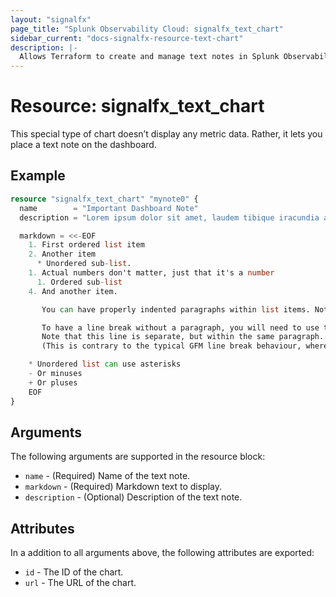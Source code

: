 ```yaml
---
layout: "signalfx"
page_title: "Splunk Observability Cloud: signalfx_text_chart"
sidebar_current: "docs-signalfx-resource-text-chart"
description: |-
  Allows Terraform to create and manage text notes in Splunk Observability Cloud
---
```


# Resource: signalfx_text_chart

This special type of chart doesn’t display any metric data. Rather, it lets you place a text note on the dashboard.

## Example

```tf
resource "signalfx_text_chart" "mynote0" {
  name        = "Important Dashboard Note"
  description = "Lorem ipsum dolor sit amet, laudem tibique iracundia at mea. Nam posse dolores ex, nec cu adhuc putent honestatis"

  markdown = <<-EOF
    1. First ordered list item
    2. Another item
      * Unordered sub-list.
    1. Actual numbers don't matter, just that it's a number
      1. Ordered sub-list
    4. And another item.

       You can have properly indented paragraphs within list items. Notice the blank line above, and the leading spaces (at least one, but we'll use three here to also align the raw Markdown).

       To have a line break without a paragraph, you will need to use two trailing spaces.⋅⋅
       Note that this line is separate, but within the same paragraph.⋅⋅
       (This is contrary to the typical GFM line break behaviour, where trailing spaces are not required.)

    * Unordered list can use asterisks
    - Or minuses
    + Or pluses
    EOF
}
```

## Arguments

The following arguments are supported in the resource block:

* `name` - (Required) Name of the text note.
* `markdown` - (Required) Markdown text to display.
* `description` - (Optional) Description of the text note.

## Attributes

In a addition to all arguments above, the following attributes are exported:

* `id` - The ID of the chart.
* `url` - The URL of the chart.
